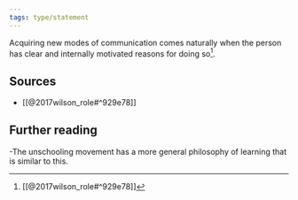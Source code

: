 ```yaml
---
tags: type/statement
---
```

Acquiring new modes of communication comes naturally when the person has clear and internally motivated reasons for doing so[^1].

## Sources
- [[@2017wilson_role#^929e78]]
## Further reading
-The unschooling movement has a more general philosophy of learning that is similar to this.

[^1]: [[@2017wilson_role#^929e78]]